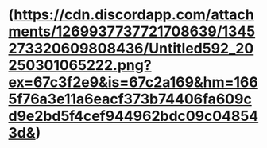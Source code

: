 # (https://cdn.discordapp.com/attachments/1269937737721708639/1345273320609808436/Untitled592_20250301065222.png?ex=67c3f2e9&is=67c2a169&hm=1665f76a3e11a6eacf373b74406fa609cd9e2bd5f4cef944962bdc09c048543d&)
